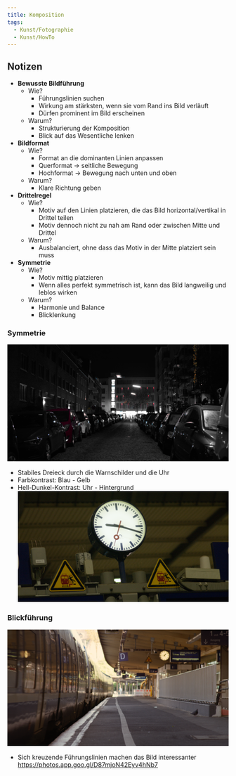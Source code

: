 ```yaml
---
title: Komposition
tags:
  - Kunst/Fotographie
  - Kunst/HowTo
---
```


## Notizen

- **Bewusste Bildführung**
	- Wie?
		- Führungslinien suchen
		- Wirkung am stärksten, wenn sie vom Rand ins Bild verläuft
		- Dürfen prominent im Bild erscheinen
	- Warum?
		- Strukturierung der Komposition
		- Blick auf das Wesentliche lenken
- **Bildformat**
	- Wie?
		- Format an die dominanten Linien anpassen
		- Querformat → seitliche Bewegung
		- Hochformat → Bewegung nach unten und oben
	- Warum?
		- Klare Richtung geben
- **Drittelregel**
	- Wie?
		- Motiv auf den Linien platzieren, die das Bild horizontal/vertikal in Drittel teilen
		- Motiv dennoch nicht zu nah am Rand oder zwischen Mitte und Drittel
	- Warum?
		- Ausbalanciert, ohne dass das Motiv in der Mitte platziert sein muss
- **Symmetrie**
	- Wie?
		- Motiv mittig platzieren
		- Wenn alles perfekt symmetrisch ist, kann das Bild langweilig und leblos wirken
	- Warum?
		- Harmonie und Balance
		- Blicklenkung

### Symmetrie

[![](./2024-02-05_google-photo_224823_4.jpg)](https://photos.google.com/share/AF1QipN0n9Kz9Cew6zH1yS065O_g4ooJ1rlWNxGhm9T-geTU7I55_8CyjcWxhDxKiwrwEg/photo/AF1QipPvMfv1pbnOOWeEmkYUa5ZZhdwRGjhZRiRIY3BW?key=ampJU043ZGJmMkItalFtd29FUF9UTktpTnU3S1RR)

- Stabiles Dreieck durch die Warnschilder und die Uhr
- Farbkontrast: Blau - Gelb
- Hell-Dunkel-Kontrast: Uhr - Hintergrund
[![](./2024-02-11_google-photo_161010_6.jpg)](https://photos.google.com/share/AF1QipN0n9Kz9Cew6zH1yS065O_g4ooJ1rlWNxGhm9T-geTU7I55_8CyjcWxhDxKiwrwEg/photo/AF1QipOyxo0o6WjtlrAH9gauY0OLJp26s_rZ5dP8zgRz?key=ampJU043ZGJmMkItalFtd29FUF9UTktpTnU3S1RR)

### Blickführung

[![](./2024-02-11_google-photo_212618_5.jpg)](https://photos.google.com/share/AF1QipN0n9Kz9Cew6zH1yS065O_g4ooJ1rlWNxGhm9T-geTU7I55_8CyjcWxhDxKiwrwEg/photo/AF1QipNJm87B8vhqXhsl2nI5C3zZnlbyJ4oakznks5vi?key=ampJU043ZGJmMkItalFtd29FUF9UTktpTnU3S1RR)

- Sich kreuzende Führungslinien machen das Bild interessanter
https://photos.app.goo.gl/D87mjoN42Eyv4hNb7